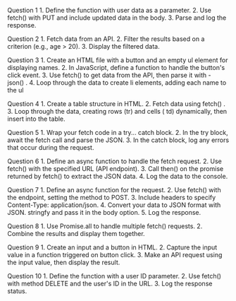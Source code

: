 
Question 1
	1.  Define the function with user data as a parameter.
	2.	Use fetch() with PUT and include updated data in the body.
	3.	Parse and log the response.

Question 2
	1.	Fetch data from an API.
	2.	Filter the results based on a criterion (e.g., age > 20).
	3.	Display the filtered data.

Question 3
	1.	Create an HTML file with a button and an empty ul element for displaying names.
	2.	In JavaScript, define a function to handle the button's click event.
	3.	Use fetch() to get data from the API, then parse it with - json() .
	4.	Loop through the data to create li elements, adding each name to the ul

Question 4
	1.	Create a table structure in HTML.
	2.	Fetch data using fetch() .
	3.	Loop through the data, creating rows (tr) and cells ( td) dynamically, then insert into the table.

Question 5
	1.	Wrap your fetch code in a try... catch block.
	2.	In the try block, await the fetch call and parse the JSON.
	3.	In the catch block, log any errors that occur during the request.

Question 6
	1.	Define an async function to handle the fetch request.
	2.	Use fetch() with the specified URL (API endpoint).
	3.	Call then() on the promise returned by fetch() to extract the JSON data.
	4.	Log the data to the console.

Question 7
	1.	Define an async function for the request.
	2.	Use fetch() with the endpoint, setting the method to POST.
	3.	Include headers to specify Content-Type: application/json.
	4.	Convert your data to JSON format with JSON. stringfy and pass it in the body option.
	5.	Log the response.

Question 8
	1.	Use Promise.all to handle multiple fetch() requests.
	2.	Combine the results and display them together.

Question 9
	1.	Create an input and a button in HTML.
	2.	Capture the input value in a function triggered on button click.
	3.	Make an API request using the input value, then display the result.

Question 10
	1.	Define the function with a user ID parameter.
	2.	Use fetch() with method DELETE and the user's ID in the URL.
	3.	Log the response status.
